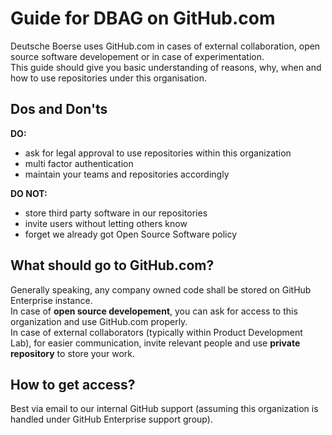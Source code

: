 Guide for DBAG on GitHub.com
============================

Deutsche Boerse uses GitHub.com in cases of external collaboration, open source software developement or in case of experimentation.  
This guide should give you basic understanding of reasons, why, when and how to use repositories under this organisation.

Dos and Don'ts
--------------

**DO:**  
- ask for legal approval to use repositories within this organization
- multi factor authentication
- maintain your teams and repositories accordingly

**DO NOT:**

- store third party software in our repositories
- invite users without letting others know
- forget we already got Open Source Software policy

What should go to GitHub.com?
-----------------------------

Generally speaking, any company owned code shall be stored on GitHub Enterprise instance.  
In case of **open source developement**, you can ask for access to this organization and use GitHub.com properly.  
In case of external collaborators (typically within Product Development Lab), for easier communication, invite relevant people and use **private repository** to store your work.  

How to get access?
------------------

Best via email to our internal GitHub support (assuming this organization is handled under GitHub Enterprise support group).

